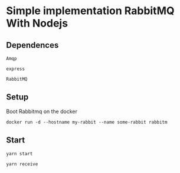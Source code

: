 # Simple implementation RabbitMQ With Nodejs

## Dependences

````node
Amqp
````
````node
express
````
````node
RabbitMQ
````

## Setup

Boot Rabbitmq on the docker
````docker
docker run -d --hostname my-rabbit --name some-rabbit rabbitm
````

## Start
````docker
yarn start
````

````docker
yarn receive
````